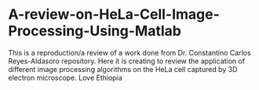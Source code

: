 # A-review-on-HeLa-Cell-Image-Processing-Using-Matlab
This is a reproduction/a review of a work done from Dr. Constantino Carlos Reyes-Aldasoro repository. Here it is creating to review the application of different image processing algorithms on the HeLa cell captured by 3D electron microscope. 
Love Ethiopia
